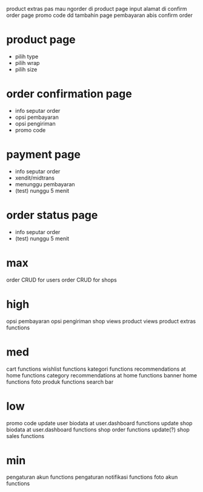 product extras pas mau ngorder di product page
input alamat di confirm order page
promo code dd
tambahin page pembayaran abis confirm order

# product page
- pilih type
- pilih wrap
- pilih size

# order confirmation page
- info seputar order
- opsi pembayaran
- opsi pengiriman
- promo code

# payment page
- info seputar order
- xendit/midtrans
- menunggu pembayaran
- (test) nunggu 5 menit

# order status page
- info seputar order
- (test) nunggu 5 menit

# max
order CRUD for users
order CRUD for shops

# high
opsi pembayaran
opsi pengiriman
shop views
product views
product extras functions

# med
cart functions
wishlist functions
kategori functions
recommendations at home functions
category recommendations at home functions
banner home functions
foto produk functions
search bar

# low
promo code
update user biodata at user.dashboard functions
update shop biodata at user.dashboard functions
shop order functions update(?)
shop sales functions

# min
pengaturan akun functions
pengaturan notifikasi functions
foto akun functions